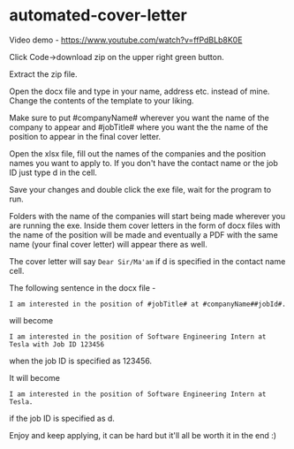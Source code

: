 # automated-cover-letter

Video demo - https://www.youtube.com/watch?v=ffPdBLb8K0E

Click Code->download zip on the upper right green button.

Extract the zip file.

Open the docx file and type in your name, address etc. instead of mine. Change the contents of the template to your liking.

Make sure to put #companyName# wherever you want the name of the company to appear and #jobTitle# where you want the the name of the position to appear in the final cover letter.

Open the xlsx file, fill out the names of the companies and the position names you want to apply to. If you don't have the contact name or the job ID just type d in the cell.

Save your changes and double click the exe file, wait for the program to run.

Folders with the name of the companies will start being made wherever you are running the exe. Inside them cover letters in the form of docx files with the name of the position will be made and eventually a PDF with the same name (your final cover letter) will appear there as well.

The cover letter will say ```Dear Sir/Ma'am``` if d is specified in the contact name cell.

The following sentence in the docx file -
```
I am interested in the position of #jobTitle# at #companyName##jobId#. 
```
will become 
```
I am interested in the position of Software Engineering Intern at Tesla with Job ID 123456
```
when the job ID is specified as 123456.

It will become
```
I am interested in the position of Software Engineering Intern at Tesla. 
```
if the job ID is specified as d.

Enjoy and keep applying, it can be hard but it'll all be worth it in the end :)
